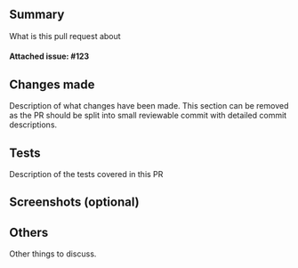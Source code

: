 ## Summary
What is this pull request about
#### Attached issue: #123

## Changes made
Description of what changes have been made. This section can be removed as the PR should be split into small reviewable commit with detailed commit descriptions.

## Tests
Description of the tests covered in this PR

## Screenshots (optional)

## Others
Other things to discuss.